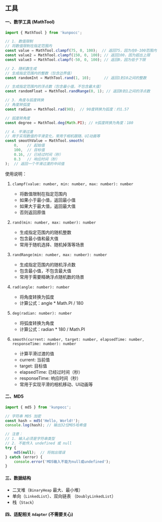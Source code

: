 ## 工具


#### 一、数学工具 (MathTool)

```typescript
import { MathTool } from 'kunpocc';

// 1. 数值限制
// 将数值限制在指定范围内
const value = MathTool.clampf(75, 0, 100);  // 返回75，因为在0-100范围内
const value2 = MathTool.clampf(150, 0, 100); // 返回100，因为超出上限
const value3 = MathTool.clampf(-50, 0, 100); // 返回0，因为低于下限

// 2. 随机数生成
// 生成指定范围内的整数（包含边界值）
const randomInt = MathTool.rand(1, 10);      // 返回1到10之间的整数

// 生成指定范围内的浮点数（包含最小值，不包含最大值）
const randomFloat = MathTool.randRange(0, 1); // 返回0到1之间的浮点数

// 3. 角度与弧度转换
// 角度转弧度
const radian = MathTool.rad(90);  // 90度转换为弧度：约1.57

// 弧度转角度
const degree = MathTool.deg(Math.PI); // π弧度转换为角度：180

// 4. 平滑过渡
// 用于实现数值的平滑变化，常用于相机跟随、UI动画等
const smoothValue = MathTool.smooth(
    0,    // 起始值
    100,  // 目标值
    0.16, // 已经过时间（秒）
    0.3   // 响应时间（秒）
);  // 返回一个平滑过渡的中间值
```

使用说明：

1. `clampf(value: number, min: number, max: number): number`
   - 将数值限制在指定范围内
   - 如果小于最小值，返回最小值
   - 如果大于最大值，返回最大值
   - 否则返回原值

2. `rand(min: number, max: number): number`
   - 生成指定范围内的随机整数
   - 包含最小值和最大值
   - 常用于随机选择、随机掉落等场景

3. `randRange(min: number, max: number): number`
   - 生成指定范围内的随机浮点数
   - 包含最小值，不包含最大值
   - 常用于需要精确浮点随机数的场景

4. `rad(angle: number): number`
   - 将角度转换为弧度
   - 计算公式：angle * Math.PI / 180

5. `deg(radian: number): number`
   - 将弧度转换为角度
   - 计算公式：radian * 180 / Math.PI

6. `smooth(current: number, target: number, elapsedTime: number, responseTime: number): number`
   - 计算平滑过渡的值
   - current: 当前值
   - target: 目标值
   - elapsedTime: 已经过时间（秒）
   - responseTime: 响应时间（秒）
   - 常用于实现平滑的相机移动、UI动画等

#### 二、MD5

```typescript
import { md5 } from 'kunpocc';

// 字符串 MD5 加密
const hash = md5('Hello, World!');
console.log(hash); // 输出32位MD5哈希值

// 注意：
// 1. 输入必须是字符串类型
// 2. 不能传入 undefined 或 null
try {
    md5(null);  // 将抛出错误
} catch (error) {
    console.error('MD5输入不能为null或undefined');
}
```

#### 三、数据结构
  - 二叉堆（`BinaryHeap` 最大、最小堆）
  - 单向（`LinkedList`）、双向链表 （`DoublyLinkedList`）
  - 栈（`Stack`）


#### 四、适配相关 `Adapter` (不需要关心) 